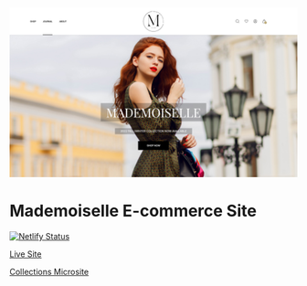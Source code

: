 <img src='./project/mademoiselle-store.jpg'/>

# Mademoiselle E-commerce Site

[![Netlify Status](https://api.netlify.com/api/v1/badges/a335911d-d64c-439f-8faa-de97d059478e/deploy-status)](https://app.netlify.com/sites/mademoiselle/deploys)

[Live Site](https://mademoiselle.netlify.app/)

[Collections Microsite](https://mademoiselle-collections.netlify.app/)

